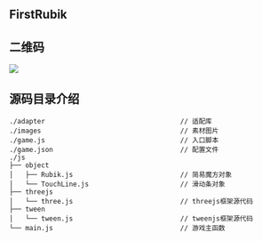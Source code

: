 ## FirstRubik

## 二维码

<img src="https://raw.githubusercontent.com/newbieYoung/Threejs_rubik/master/firstrubik-arcode.jpg">

## 源码目录介绍
```
./adapter                                  // 适配库
./images                                   // 素材图片
./game.js                                  // 入口脚本
./game.json                                // 配置文件
./js
├── object
│   ├── Rubik.js                           // 简易魔方对象
│   └── TouchLine.js                       // 滑动条对象
├── threejs
│   └── three.js                           // threejs框架源代码
├── tween
│   └── tween.js                           // tweenjs框架源代码
└── main.js                                // 游戏主函数
```